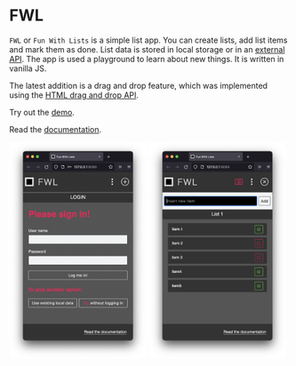 # FWL

`FWL` or `Fun With Lists` is a simple list app. You can create lists, add list items and mark them as done. List data is stored in local storage or in an [external API](https://github.com/xylnx/simple-json). The app is used a playground to learn about new things. It is written in vanilla JS.

The latest addition is a drag and drop feature, which was implemented using the [HTML drag and drop API](https://developer.mozilla.org/en-US/docs/Web/API/HTML_Drag_and_Drop_API).

Try out the [demo](https://xylnx.github.io/fwl/).

Read the [documentation](https://xylnx.github.io/fwl/docs/).

<div>
  <img src="screenshots/screenshot-1.png" alt="app screenshot of the login view" width="49%" />

  <img src="screenshots/screenshot-2.png" alt="app screenshot of a list view" width="49%" />
</div>
